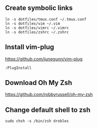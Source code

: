 ## Create symbolic links

```
ln -s dotfiles/tmux.conf ~/.tmux.conf
ln -s dotfiles/vim ~/.vim
ln -s dotfiles/vimrc ~/.vimrc
ln -s dotfiles/zshrc ~/.zshrc
```

## Install vim-plug

https://github.com/junegunn/vim-plug

```
:PlugInstall
```

## Download Oh My Zsh

https://github.com/robbyrussell/oh-my-zsh

## Change default shell to zsh

```
sudo chsh -s /bin/zsh drobles
```
